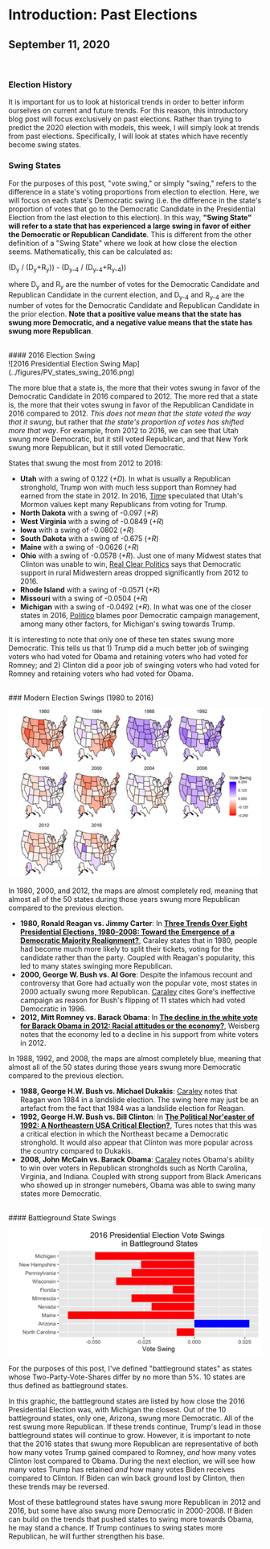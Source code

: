 # Introduction: Past Elections

## September 11, 2020

<br> 

### Election History

It is important for us to look at historical trends in order to better inform ourselves on current and future trends. For this reason, this introductory blog post will focus exclusively on past elections. Rather than trying to predict the 2020 election with models, this week, I will simply look at trends from past elections. Specifically, I will look at states which have recently become swing states.

### Swing States

For the purposes of this post, "vote swing," or simply "swing," refers to the difference in a state's voting proportions from election to election. Here, we will focus on each state's Democratic swing (i.e. the difference in the state's proportion of votes that go to the Democratic Candidate in the Presidential Election from the last election to this election). In this way, **"Swing State" will refer to a state that has experienced a large swing in favor of either the Democratic or Republican Candidate**. This is different from the other definition of a "Swing State" where we look at how close the election seems. Mathematically, this can be calculated as:

(D<sub>y</sub> / (D<sub>y</sub>+R<sub>y</sub>)) - (D<sub>y-4</sub> / (D<sub>y-4</sub>+R<sub>y-4</sub>))

where D<sub>y</sub> and R<sub>y</sub> are the number of votes for the Democratic Candidate and Republican Candidate in the current election, and D<sub>y-4</sub> and R<sub>y-4</sub> are the number of votes for the Democratic Candidate and Republican Candidate in the prior election. **Note that a positive value means that the state has swung more Democratic, and a negative value means that the state has swung more Republican**. 

<br>
#### 2016 Election Swing
<br> 
![2016 Presidential Election Swing Map](../figures/PV_states_swing_2016.png)

The more blue that a state is, the more that their votes swung in favor of the Democratic Candidate in 2016 compared to 2012. The more red that a state is, the more that their votes swung in favor of the Republican Candidate in 2016 compared to 2012. *This does not mean that the state voted the way that it swung*, but rather that *the state's proportion of votes has shifted more that way*. For example, from 2012 to 2016, we can see that Utah swung more Democratic, but it still voted Republican, and that New York swung more Republican, but it still voted Democratic. 

States that swung the most from 2012 to 2016:

* **Utah** with a swing of 0.122 (*+D*). In what is usually a Republican stronghold, Trump won with much less support than Romney had earned from the state in 2012. In 2016, [Time](https://time.com/4397192/donald-trump-utah-gary-johnson/) speculated that Utah's Mormon values kept many Republicans from voting for Trump.
* **North Dakota** with a swing of -0.097 (*+R*)
* **West Virginia** with a swing of -0.0849 (*+R*)
* **Iowa** with a swing of -0.0802 (*+R*)
* **South Dakota** with a swing of -0.675 (*+R*)
* **Maine** with a swing of -0.0626 (*+R*)
* **Ohio** with a swing of -0.0578 (*+R*). Just one of many Midwest states that Clinton was unable to win, [Real Clear Politics](https://www.realclearpolitics.com/articles/2017/01/19/how_trump_won_the_midwest_132834.html) says that Democratic support in rural Midwestern areas dropped significantly from 2012 to 2016.
* **Rhode Island** with a swing of -0.0571 (*+R*)
* **Missouri** with a swing of -0.0504 (*+R*)
* **Michigan** with a swing of -0.0492 (*+R*). In what was one of the closer states in 2016, [Politico](https://www.politico.com/story/2016/12/michigan-hillary-clinton-trump-232547) blames poor Democratic campaign management, among many other factors, for Michigan's swing towards Trump.

It is interesting to note that only one of these ten states swung more Democratic. This tells us that 1) Trump did a much better job of swinging voters who had voted for Obama and retaining voters who had voted for Romney; and 2) Clinton did a poor job of swinging voters who had voted for Romney and retaining voters who had voted for Obama.

<br>
### Modern Election Swings (1980 to 2016)
<br> 

![Modern Election Swing Maps](../figures/PV_states_swing.png)

In 1980, 2000, and 2012, the maps are almost completely red, meaning that almost all of the 50 states during those years swung more Republican compared to the previous election.

* **1980, Ronald Reagan vs. Jimmy Carter**: In **[Three Trends Over Eight Presidential Elections, 1980–2008: Toward the Emergence of a Democratic Majority Realignment?](https://www-jstor-org.ezp-prod1.hul.harvard.edu/stable/25655695)**, Caraley states that in 1980, people had become much more likely to split their tickets, voting for the candidate rather than the party. Coupled with Reagan's popularity, this led to many states swinging more Republican.
* **2000, George W. Bush vs. Al Gore**: Despite the infamous recount and controversy that Gore had actually won the popular vote, most states in 2000 actually swung more Republican. [Caraley](https://www-jstor-org.ezp-prod1.hul.harvard.edu/stable/25655695) cites Gore's ineffective campaign as reason for Bush's flipping of 11 states which had voted Democratic in 1996.
* **2012, Mitt Romney vs. Barack Obama**: In **[The decline in the white vote for Barack Obama in 2012: Racial attitudes or the economy?](https://doi.org/10.1016/j.electstud.2014.09.014)**, Weisberg notes that the economy led to a decline in his support from white voters in 2012.

In 1988, 1992, and 2008, the maps are almost completely blue, meaning that almost all of the 50 states during those years swung more Democratic compared to the previous election.

* **1988, George H.W. Bush vs. Michael Dukakis**: [Caraley](https://www-jstor-org.ezp-prod1.hul.harvard.edu/stable/25655695) notes that Reagan won 1984 in a landslide election. The swing here may just be an artefact from the fact that 1984 was a landslide election for Reagan. 
* **1992, George H.W. Bush vs. Bill Clinton**: In **[The Political Nor'easter of 1992: A Northeastern USA Critical Election?](http://search.proquest.com.ezp-prod1.hul.harvard.edu/docview/2204514794?accountid=11311)**, Tures notes that this was a critical election in which the Northeast became a Democratic stronghold. It would also appear that Clinton was more popular across the country compared to Dukakis.
* **2008, John McCain vs. Barack Obama**: [Caraley](https://www-jstor-org.ezp-prod1.hul.harvard.edu/stable/25655695) notes Obama's ability to win over voters in Republican strongholds such as North Carolina, Virginia, and Indiana. Coupled with strong support from Black Americans who showed up in stronger numebers, Obama was able to swing many states more Democratic.


<br>
#### Battleground State Swings
<br>

![Battleground State Swings](../figures/PV_battleground_swing_2016.png)

For the purposes of this post, I've defined "battleground states" as states whose Two-Party-Vote-Shares differ by no more than 5%. 10 states are thus defined as battleground states.

In this graphic, the battleground states are listed by how close the 2016 Presidential Election was, with Michigan the closest. Out of the 10 battleground states, only one, Arizona, swung more Democratic. All of the rest swung more Republican. If these trends continue, Trump's lead in those battleground states will continue to grow. However, it is important to note that the 2016 states that swung more Republican are representative of both how many votes Trump gained compared to Romney, *and* how many votes Clinton lost compared to Obama. During the next election, we will see how many votes Trump has retained *and* how many votes Biden receives compared to Clinton. If Biden can win back ground lost by Clinton, then these trends may be reversed.

Most of these battleground states have swung more Republican in 2012 and 2016, but some have also swung more Democratic in 2000-2008. If Biden can build on the trends that pushed states to swing more towards Obama, he may stand a chance. If Trump continues to swing states more Republican, he will further strengthen his base.